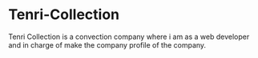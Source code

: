 # Tenri-Collection
Tenri Collection is a convection company where i am as a web developer and in charge of make the company profile of the company.
